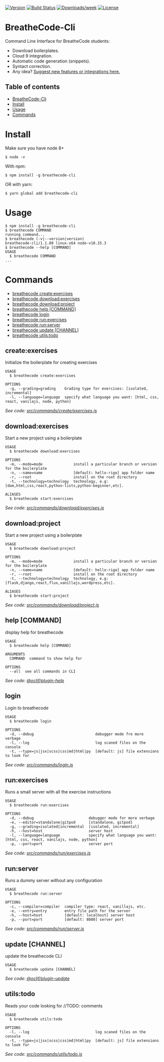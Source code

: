 [![Version](https://img.shields.io/npm/v/@breathecode/breathecode-cli.svg)](https://npmjs.org/package/breathecode-cli)
[![Build Status](https://travis-ci.org/breatheco-de/breathecode-cli.svg?branch=master)](https://travis-ci.org/breatheco-de/breathecode-cli)
[![Downloads/week](https://img.shields.io/npm/dw/@breathecode/breathecode-cli.svg)](https://npmjs.org/package/breathecode-cli)
[![License](https://img.shields.io/npm/l/@breathecode/breathecode-cli.svg)](https://github.com/Techniv/Licenses-for-GitHub/tree/master/GNU-GPL)
# BreatheCode-Cli

Command Line Interface for BreatheCode students:
- Download boilerplates.
- Cloud 9 integration.
- Automatic code generation (snippets).
- Syntact correction.
- Any idea? [Suggest new features or integrations here.](https://github.com/breatheco-de/breathecode-cli/issues/new)

## Table of contents

<!-- toc -->
* [BreatheCode-Cli](#breathe-code-cli)
* [Install](#install)
* [Usage](#usage)
* [Commands](#commands)
<!-- tocstop -->
<!-- install -->
# Install

Make sure you have node 8+
```
$ node -v
```
With npm:
```
$ npm install -g breathecode-cli
```
OR with yarn:
```
$ yarn global add breathecode-cli
```

<!-- installstop -->
<!-- usage -->
# Usage

```sh-session
$ npm install -g breathecode-cli
$ breathecode COMMAND
running command...
$ breathecode (-v|--version|version)
breathecode-cli/1.1.89 linux-x64 node-v10.15.3
$ breathecode --help [COMMAND]
USAGE
  $ breathecode COMMAND
...
```
<!-- usagestop -->
<!-- commands -->
# Commands

* [breathecode create:exercises](#createexercises)
* [breathecode download:exercises](#downloadexercises)
* [breathecode download:project](#downloadproject)
* [breathecode help [COMMAND]](#help-command)
* [breathecode login](#login)
* [breathecode run:exercises](#runexercises)
* [breathecode run:server](#runserver)
* [breathecode update [CHANNEL]](#update-channel)
* [breathecode utils:todo](#utilstodo)
## create:exercises

Initialize the boilerplate for creating exercises

```
USAGE
  $ breathecode create:exercises

OPTIONS
  -g, --grading=grading    Grading type for exercises: [isolated, incremental]
  -l, --language=language  specify what language you want: [html, css, react, vanilajs, node, python]
```

_See code: [src/commands/create/exercises.js](https://github.com/breatheco-de/breathecode-cli/blob/v1.1.89/src/commands/create/exercises.js)_

## download:exercises

Start a new project using a boilerplate

```
USAGE
  $ breathecode download:exercises

OPTIONS
  -m, --mode=mode              install a particular branch or version for the boilerplate
  -n, --name=name              [default: hello-rigo] app folder name
  -r, --root                   install on the root directory
  -t, --technology=technology  technology, e.g: [dom,html,css,react,python-lists,python-beginner,etc].

ALIASES
  $ breathecode start:exercises
```

_See code: [src/commands/download/exercises.js](https://github.com/breatheco-de/breathecode-cli/blob/v1.1.89/src/commands/download/exercises.js)_

## download:project

Start a new project using a boilerplate

```
USAGE
  $ breathecode download:project

OPTIONS
  -m, --mode=mode              install a particular branch or version for the boilerplate
  -n, --name=name              [default: hello-rigo] app folder name
  -r, --root                   install on the root directory
  -t, --technology=technology  technology, e.g: [flask,django,react,flux,vanillajs,wordpress,etc].

ALIASES
  $ breathecode start:project
```

_See code: [src/commands/download/project.js](https://github.com/breatheco-de/breathecode-cli/blob/v1.1.89/src/commands/download/project.js)_

## help [COMMAND]

display help for breathecode

```
USAGE
  $ breathecode help [COMMAND]

ARGUMENTS
  COMMAND  command to show help for

OPTIONS
  --all  see all commands in CLI
```

_See code: [@oclif/plugin-help](https://github.com/oclif/plugin-help/blob/v2.2.1/src/commands/help.ts)_

## login

Login to breathecode

```
USAGE
  $ breathecode login

OPTIONS
  -d, --debug                            debugger mode fro more verbage
  -l, --log                              log scaned files on the console
  -t, --type=js|jsx|scss|css|md|html|py  [default: js] file extensions to look for
```

_See code: [src/commands/login.js](https://github.com/breatheco-de/breathecode-cli/blob/v1.1.89/src/commands/login.js)_

## run:exercises

Runs a small server with all the exercise instructions

```
USAGE
  $ breathecode run:exercises

OPTIONS
  -d, --debug                         debugger mode for more verbage
  -e, --editor=standalone|gitpod      [standalone, gitpod]
  -g, --grading=isolated|incremental  [isolated, incremental]
  -h, --host=host                     server host
  -l, --language=language             specify what language you want: [html, css, react, vanilajs, node, python]
  -p, --port=port                     server port
```

_See code: [src/commands/run/exercises.js](https://github.com/breatheco-de/breathecode-cli/blob/v1.1.89/src/commands/run/exercises.js)_

## run:server

Runs a dummy server without any configuration

```
USAGE
  $ breathecode run:server

OPTIONS
  -c, --compiler=compiler  compiler type: react, vanillajs, etc.
  -e, --entry=entry        entry file path for the server
  -h, --host=host          [default: localhost] server host
  -p, --port=port          [default: 8080] server port
```

_See code: [src/commands/run/server.js](https://github.com/breatheco-de/breathecode-cli/blob/v1.1.89/src/commands/run/server.js)_

## update [CHANNEL]

update the breathecode CLI

```
USAGE
  $ breathecode update [CHANNEL]
```

_See code: [@oclif/plugin-update](https://github.com/oclif/plugin-update/blob/v1.3.9/src/commands/update.ts)_

## utils:todo

Reads your code looking for //TODO: comments

```
USAGE
  $ breathecode utils:todo

OPTIONS
  -l, --log                              log scaned files on the console
  -t, --type=js|jsx|scss|css|md|html|py  [default: js] file extensions to look for
```

_See code: [src/commands/utils/todo.js](https://github.com/breatheco-de/breathecode-cli/blob/v1.1.89/src/commands/utils/todo.js)_
<!-- commandsstop -->
